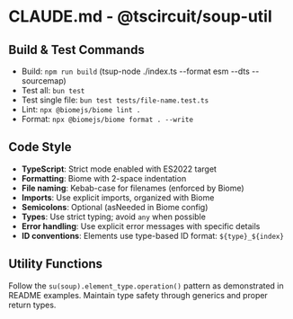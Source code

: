 # CLAUDE.md - @tscircuit/soup-util

## Build & Test Commands
- Build: `npm run build` (tsup-node ./index.ts --format esm --dts --sourcemap)
- Test all: `bun test`
- Test single file: `bun test tests/file-name.test.ts`
- Lint: `npx @biomejs/biome lint .`
- Format: `npx @biomejs/biome format . --write`

## Code Style
- **TypeScript**: Strict mode enabled with ES2022 target
- **Formatting**: Biome with 2-space indentation
- **File naming**: Kebab-case for filenames (enforced by Biome)
- **Imports**: Use explicit imports, organized with Biome
- **Semicolons**: Optional (asNeeded in Biome config)
- **Types**: Use strict typing; avoid `any` when possible
- **Error handling**: Use explicit error messages with specific details
- **ID conventions**: Elements use type-based ID format: `${type}_${index}`

## Utility Functions
Follow the `su(soup).element_type.operation()` pattern as demonstrated in README examples.
Maintain type safety through generics and proper return types.
